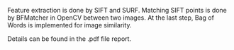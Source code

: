Feature extraction is done by SIFT and SURF.
Matching SIFT points is done by BFMatcher in OpenCV between two images.
At the last step, Bag of Words is implemented for image similarity.

Details can be found in the .pdf file report.
